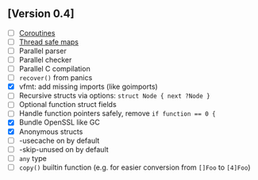 ## [Version 0.4]

- [ ] [Coroutines](https://github.com/vlang/v/discussions/11582)
- [ ] [Thread safe maps](https://github.com/vlang/v/discussions/11729)
- [ ] Parallel parser
- [ ] Parallel checker
- [ ] Parallel C compilation
- [ ] `recover()` from panics
- [x] vfmt: add missing imports (like goimports)
- [ ] Recursive structs via options: `struct Node { next ?Node }`
- [ ] Optional function struct fields
- [ ] Handle function pointers safely, remove `if function == 0 {`
- [x] Bundle OpenSSL like GC
- [x] Anonymous structs
- [ ] -usecache on by default
- [ ] -skip-unused on by default
- [ ] `any` type
- [ ] `copy()` builtin function (e.g. for easier conversion from `[]Foo` to `[4]Foo`)
